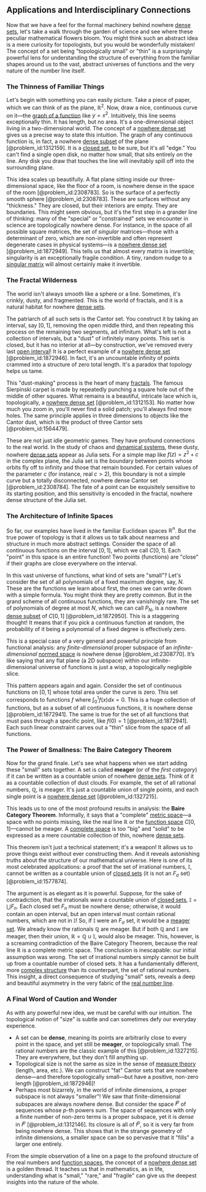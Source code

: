 ## Applications and Interdisciplinary Connections

Now that we have a feel for the formal machinery behind nowhere [dense sets](@article_id:146563), let's take a walk through the garden of science and see where these peculiar mathematical flowers bloom. You might think such an abstract idea is a mere curiosity for topologists, but you would be wonderfully mistaken! The concept of a set being "topologically small" or "thin" is a surprisingly powerful lens for understanding the structure of everything from the familiar shapes around us to the vast, abstract universes of functions and the very nature of the number line itself.

### The Thinness of Familiar Things

Let's begin with something you can easily picture. Take a piece of paper, which we can think of as the plane, $\mathbb{R}^2$. Now, draw a nice, continuous curve on it—the [graph of a function](@article_id:158776) like $y = x^2$. Intuitively, this line seems exceptionally thin. It has length, but no area. It's a one-dimensional object living in a two-dimensional world. The concept of a [nowhere dense set](@article_id:145199) gives us a precise way to state this intuition. The graph of any continuous function is, in fact, a nowhere [dense subset](@article_id:150014) of the plane [@problem_id:1312159]. It is a [closed set](@article_id:135952), to be sure, but it's all "edge." You can't find a single open disk, no matter how small, that sits entirely *on* the line. Any disk you draw that touches the line will inevitably spill off into the surrounding plane.

This idea scales up beautifully. A flat plane sitting inside our three-dimensional space, like the floor of a room, is nowhere dense in the space of the room [@problem_id:2308783]. So is the surface of a perfectly smooth sphere [@problem_id:2308783]. These are surfaces without any "thickness." They are closed, but their interiors are empty. They are boundaries. This might seem obvious, but it's the first step in a grander line of thinking: many of the "special" or "constrained" sets we encounter in science are topologically nowhere dense. For instance, in the space of all possible square matrices, the set of *singular* matrices—those with a determinant of zero, which are non-invertible and often represent degenerate cases in physical systems—is a [nowhere dense set](@article_id:145199) [@problem_id:1872949]. This tells us that almost every matrix is invertible; singularity is an exceptionally fragile condition. A tiny, random nudge to a [singular matrix](@article_id:147607) will almost certainly make it invertible.

### The Fractal Wilderness

The world isn't always smooth like a sphere or a line. Sometimes, it's crinkly, dusty, and fragmented. This is the world of fractals, and it is a natural habitat for nowhere [dense sets](@article_id:146563).

The patriarch of all such sets is the Cantor set. You construct it by taking an interval, say $[0,1]$, removing the open middle third, and then repeating this process on the remaining two segments, ad infinitum. What's left is not a collection of intervals, but a "dust" of infinitely many points. This set is closed, but it has no interior at all—by construction, we've removed every last [open interval](@article_id:143535)! It is a perfect example of a [nowhere dense set](@article_id:145199) [@problem_id:1872946]. In fact, it's an uncountable infinity of points crammed into a structure of zero total length. It's a paradox that topology helps us tame.

This "dust-making" process is the heart of many [fractals](@article_id:140047). The famous Sierpinski carpet is made by repeatedly punching a square hole out of the middle of other squares. What remains is a beautiful, intricate lace which is, topologically, a [nowhere dense set](@article_id:145199) [@problem_id:1312153]. No matter how much you zoom in, you'll never find a solid patch; you'll always find more holes. The same principle applies in three dimensions to objects like the Cantor dust, which is the product of three Cantor sets [@problem_id:1564479].

These are not just idle geometric games. They have profound connections to the real world. In the study of chaos and [dynamical systems](@article_id:146147), these dusty, nowhere [dense sets](@article_id:146563) appear as Julia sets. For a simple map like $f(z) = z^2 + c$ in the complex plane, the Julia set is the boundary between points whose orbits fly off to infinity and those that remain bounded. For certain values of the parameter $c$ (for instance, real $c > 2$), this boundary is not a simple curve but a totally disconnected, nowhere dense Cantor set [@problem_id:2308784]. The fate of a point can be exquisitely sensitive to its starting position, and this sensitivity is encoded in the fractal, nowhere dense structure of the Julia set.

### The Architecture of Infinite Spaces

So far, our examples have lived in the familiar Euclidean spaces $\mathbb{R}^n$. But the true power of topology is that it allows us to talk about nearness and structure in much more abstract settings. Consider the space of all continuous functions on the interval $[0,1]$, which we call $C[0,1]$. Each "point" in this space is an entire function! Two points (functions) are "close" if their graphs are close everywhere on the interval.

In this vast universe of functions, what kind of sets are "small"? Let's consider the set of all polynomials of a fixed maximum degree, say, $N$. These are the functions we learn about first, the ones we can write down with a simple formula. You might think they are pretty common. But in the grand scheme of all continuous functions, they are vanishingly rare. The set of polynomials of degree at most $N$, which we can call $P_N$, is a nowhere [dense subset](@article_id:150014) of $C[0,1]$ [@problem_id:1872950]. This is a staggering thought! It means that if you pick a continuous function at random, the probability of it being a polynomial of a fixed degree is effectively zero.

This is a special case of a very general and powerful principle from functional analysis: any *finite-dimensional* proper subspace of an *infinite-dimensional* [normed space](@article_id:157413) is nowhere dense [@problem_id:2308770]. It’s like saying that any flat plane (a 2D subspace) within our infinite-dimensional universe of functions is just a wisp, a topologically negligible slice.

This pattern appears again and again. Consider the set of continuous functions on $[0,1]$ whose total area under the curve is zero. This set corresponds to functions $f$ where $\int_{0}^{1} f(x) dx = 0$. This is a huge collection of functions, but as a subset of all continuous functions, it is nowhere dense [@problem_id:1872941]. The same is true for the set of all functions that must pass through a specific point, like $f(0)=1$ [@problem_id:1872941]. Each such linear constraint carves out a "thin" slice from the space of all functions.

### The Power of Smallness: The Baire Category Theorem

Now for the grand finale. Let's see what happens when we start adding these "small" sets together. A set is called **meager** (or of the *first category*) if it can be written as a countable union of nowhere [dense sets](@article_id:146563). Think of it as a countable collection of dust clouds. For example, the set of all rational numbers, $\mathbb{Q}$, is meager. It's just a countable union of single points, and each single point is a [nowhere dense set](@article_id:145199) [@problem_id:1327215].

This leads us to one of the most profound results in analysis: the **Baire Category Theorem**. Informally, it says that a "complete" [metric space](@article_id:145418)—a space with no points missing, like the real line $\mathbb{R}$ or the [function space](@article_id:136396) $C[0,1]$—cannot be meager. A [complete space](@article_id:159438) is too "big" and "solid" to be expressed as a mere countable collection of thin, nowhere [dense sets](@article_id:146563).

This theorem isn't just a technical statement; it's a weapon! It allows us to prove things exist without ever constructing them. And it reveals astonishing truths about the structure of our mathematical universe. Here is one of its most celebrated applications: a proof that the set of irrational numbers, $\mathbb{I}$, cannot be written as a countable union of [closed sets](@article_id:136674) (it is not an $F_{\sigma}$ set) [@problem_id:1577874].

The argument is as elegant as it is powerful. Suppose, for the sake of contradiction, that the irrationals *were* a countable union of [closed sets](@article_id:136674), $\mathbb{I} = \bigcup F_n$. Each closed set $F_n$ must be nowhere dense; otherwise, it would contain an open interval, but an open interval must contain rational numbers, which are not in $\mathbb{I}$! So, if $\mathbb{I}$ were an $F_{\sigma}$ set, it would be a [meager set](@article_id:140008). We already know the rationals $\mathbb{Q}$ are meager. But if both $\mathbb{Q}$ and $\mathbb{I}$ are meager, then their union, $\mathbb{R} = \mathbb{Q} \cup \mathbb{I}$, would also be meager. This, however, is a screaming contradiction of the Baire Category Theorem, because the real line $\mathbb{R}$ is a complete metric space. The conclusion is inescapable: our initial assumption was wrong. The set of irrational numbers simply cannot be built up from a countable number of closed sets. It has a fundamentally different, more [complex structure](@article_id:268634) than its counterpart, the set of rational numbers. This insight, a direct consequence of studying "small" sets, reveals a deep and beautiful asymmetry in the very fabric of the [real number line](@article_id:146792).

### A Final Word of Caution and Wonder

As with any powerful new idea, we must be careful with our intuition. The topological notion of "size" is subtle and can sometimes defy our everyday experience.
*   A set can be **dense**, meaning its points are arbitrarily close to every point in the space, and yet still be **meager**, or topologically small. The rational numbers are the classic example of this [@problem_id:1327215]. They are everywhere, but they don't fill anything up.
*   Topological size is not the same as size in the sense of [measure theory](@article_id:139250) (length, area, etc.). We can construct "fat" Cantor sets that are nowhere dense—and therefore topologically small—but have a positive, non-zero length [@problem_id:1872946]!
*   Perhaps most bizarrely, in the world of infinite dimensions, a proper subspace is not always "smaller"! We saw that finite-dimensional subspaces are always nowhere dense. But consider the space $l^p$ of sequences whose $p$-th powers sum. The space of sequences with only a finite number of non-zero terms is a proper subspace, yet it is *dense* in $l^p$ [@problem_id:1312146]. Its closure is all of $l^p$, so it is very far from being nowhere dense. This shows that in the strange geometry of infinite dimensions, a smaller space can be so pervasive that it "fills" a larger one entirely.

From the simple observation of a line on a page to the profound structure of the real numbers and [function spaces](@article_id:142984), the concept of a [nowhere dense set](@article_id:145199) is a golden thread. It teaches us that in mathematics, as in life, understanding what is "small," "rare," and "fragile" can give us the deepest insights into the nature of the whole.